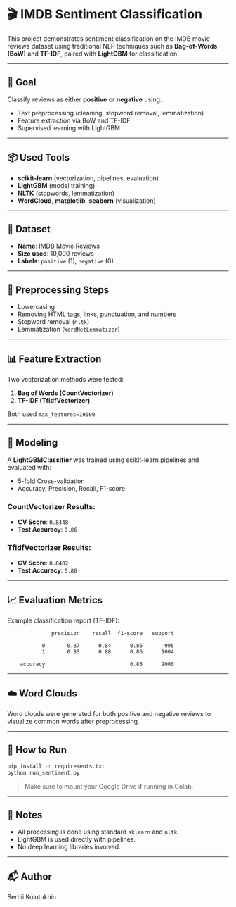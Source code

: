# 🎬 IMDB Sentiment Classification

This project demonstrates sentiment classification on the IMDB movie reviews dataset using traditional NLP techniques such as **Bag-of-Words (BoW)** and **TF-IDF**, paired with **LightGBM** for classification.

---

## 🧠 Goal

Classify reviews as either **positive** or **negative** using:
- Text preprocessing (cleaning, stopword removal, lemmatization)
- Feature extraction via BoW and TF-IDF
- Supervised learning with LightGBM

---

## 📦 Used Tools

- **scikit-learn** (vectorization, pipelines, evaluation)
- **LightGBM** (model training)
- **NLTK** (stopwords, lemmatization)
- **WordCloud**, **matplotlib**, **seaborn** (visualization)

---

## 📁 Dataset

- **Name**: IMDB Movie Reviews
- **Size used**: 10,000 reviews
- **Labels**: `positive` (1), `negative` (0)

---

## 🔄 Preprocessing Steps

- Lowercasing
- Removing HTML tags, links, punctuation, and numbers
- Stopword removal (`nltk`)
- Lemmatization (`WordNetLemmatizer`)

---

## 📊 Feature Extraction

Two vectorization methods were tested:

1. **Bag of Words (CountVectorizer)**
2. **TF-IDF (TfidfVectorizer)**

Both used `max_features=10000`.

---

## 🚀 Modeling

A **LightGBMClassifier** was trained using scikit-learn pipelines and evaluated with:

- 5-fold Cross-validation
- Accuracy, Precision, Recall, F1-score

### CountVectorizer Results:
- **CV Score**: `0.8448`
- **Test Accuracy**: `0.86`

### TfidfVectorizer Results:
- **CV Score**: `0.8402`
- **Test Accuracy**: `0.86`

---

## 📈 Evaluation Metrics

Example classification report (TF-IDF):

```
              precision    recall  f1-score   support

           0       0.87      0.84      0.86       996
           1       0.85      0.88      0.86      1004

    accuracy                           0.86      2000
```

---

## ☁️ Word Clouds

Word clouds were generated for both positive and negative reviews to visualize common words after preprocessing.

---

## 🧪 How to Run

```bash
pip install -r requirements.txt
python run_sentiment.py
```

> Make sure to mount your Google Drive if running in Colab.

---

## 📝 Notes

- All processing is done using standard `sklearn` and `nltk`.
- LightGBM is used directly with pipelines.
- No deep learning libraries involved.

---

## 📬 Author
Serhii Kolotukhin
